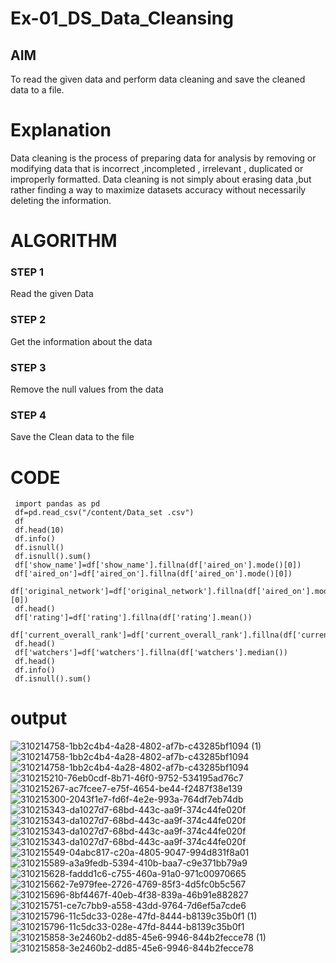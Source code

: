 # Ex-01_DS_Data_Cleansing


## AIM
To read the given data and perform data cleaning and save the cleaned data to a file. 

# Explanation
Data cleaning is the process of preparing data for analysis by removing or modifying data that is incorrect ,incompleted , irrelevant , duplicated or improperly formatted. 
Data cleaning is not simply about erasing data ,but rather finding a way to maximize datasets accuracy without necessarily deleting the information. 

# ALGORITHM
### STEP 1
Read the given Data
### STEP 2
Get the information about the data
### STEP 3
Remove the null values from the data
### STEP 4
Save the Clean data to the file

# CODE 
  
     import pandas as pd
     df=pd.read_csv("/content/Data_set .csv")
     df
     df.head(10)
     df.info()
     df.isnull()
     df.isnull().sum()
     df['show_name']=df['show_name'].fillna(df['aired_on'].mode()[0])
     df['aired_on']=df['aired_on'].fillna(df['aired_on'].mode()[0])
     df['original_network']=df['original_network'].fillna(df['aired_on'].mode()[0])
     df.head()
     df['rating']=df['rating'].fillna(df['rating'].mean())
     df['current_overall_rank']=df['current_overall_rank'].fillna(df['current_overall_rank'].mean
     df.head()
     df['watchers']=df['watchers'].fillna(df['watchers'].median())
     df.head()
     df.info()
     df.isnull().sum()

# output

![310214758-1bb2c4b4-4a28-4802-af7b-c43285bf1094 (1)](https://github.com/Mothykrishnan100/ODD2023-Datascience-Ex01/assets/160512502/e4dd3206-39fc-43b4-83aa-5cc7e7f3fdee)
![310214758-1bb2c4b4-4a28-4802-af7b-c43285bf1094](https://github.com/Mothykrishnan100/ODD2023-Datascience-Ex01/assets/160512502/e3bfb971-4f37-4232-9354-ddbb82eda8c9)
![310214758-1bb2c4b4-4a28-4802-af7b-c43285bf1094](https://github.com/Mothykrishnan100/ODD2023-Datascience-Ex01/assets/160512502/2b5c794a-0f11-43a4-9529-1f8ce5cf3f2e)
![310215210-76eb0cdf-8b71-46f0-9752-534195ad76c7](https://github.com/Mothykrishnan100/ODD2023-Datascience-Ex01/assets/160512502/b6cb3f0b-4e13-4dcc-9ae8-38d746f39cb8)
![310215267-ac7fcee7-e75f-4654-be44-f2487f38e139](https://github.com/Mothykrishnan100/ODD2023-Datascience-Ex01/assets/160512502/5584adf2-5eeb-406f-8ee8-191f2736e22a)
![310215300-2043f1e7-fd6f-4e2e-993a-764df7eb74db](https://github.com/Mothykrishnan100/ODD2023-Datascience-Ex01/assets/160512502/36a39d7d-fb1b-4697-9e9f-ec96dc3f2007)
![310215343-da1027d7-68bd-443c-aa9f-374c44fe020f](https://github.com/Mothykrishnan100/ODD2023-Datascience-Ex01/assets/160512502/a7b68596-c6b3-456d-ab77-61fea5fafb50)
![310215343-da1027d7-68bd-443c-aa9f-374c44fe020f](https://github.com/Mothykrishnan100/ODD2023-Datascience-Ex01/assets/160512502/8a976467-021b-4ffb-a79e-42cda7cee00d)
![310215343-da1027d7-68bd-443c-aa9f-374c44fe020f](https://github.com/Mothykrishnan100/ODD2023-Datascience-Ex01/assets/160512502/0473d45f-e910-4324-aad6-7b878907df60)
![310215343-da1027d7-68bd-443c-aa9f-374c44fe020f](https://github.com/Mothykrishnan100/ODD2023-Datascience-Ex01/assets/160512502/fc100e71-c851-4738-a6db-20b99952bdbb)
![310215549-04abc817-c20a-4805-9047-994d831f8a01](https://github.com/Mothykrishnan100/ODD2023-Datascience-Ex01/assets/160512502/f68b6d74-5344-4ca8-be2f-3b17bce90121)
![310215589-a3a9fedb-5394-410b-baa7-c9e371bb79a9](https://github.com/Mothykrishnan100/ODD2023-Datascience-Ex01/assets/160512502/12d4bad2-ffd2-431d-9499-bbc458278d36)
![310215628-faddd1c6-c755-460a-91a0-971c00970665](https://github.com/Mothykrishnan100/ODD2023-Datascience-Ex01/assets/160512502/dfa6dfda-beaf-4526-ad2f-3e3ce8366478)
![310215662-7e979fee-2726-4769-85f3-4d5fc0b5c567](https://github.com/Mothykrishnan100/ODD2023-Datascience-Ex01/assets/160512502/500bcfc5-be2d-4172-94a7-f04422a092fe)
![310215696-8bf4467f-40eb-4f38-839a-46b91e882827](https://github.com/Mothykrishnan100/ODD2023-Datascience-Ex01/assets/160512502/7162f6ec-3f08-40f8-b819-ec27c54fe3db)
![310215751-ce7c7bb9-a558-43dd-9764-7d6ef5a7cde6](https://github.com/Mothykrishnan100/ODD2023-Datascience-Ex01/assets/160512502/95ecfb40-c36b-4d77-a62d-46235ebf9a94)
![310215796-11c5dc33-028e-47fd-8444-b8139c35b0f1 (1)](https://github.com/Mothykrishnan100/ODD2023-Datascience-Ex01/assets/160512502/e5dd5046-f5a7-46f8-8dca-f27bd0eb042c)
![310215796-11c5dc33-028e-47fd-8444-b8139c35b0f1](https://github.com/Mothykrishnan100/ODD2023-Datascience-Ex01/assets/160512502/df743e36-66e3-436d-bb00-834828567729)
![310215858-3e2460b2-dd85-45e6-9946-844b2fecce78 (1)](https://github.com/Mothykrishnan100/ODD2023-Datascience-Ex01/assets/160512502/438fb7af-7f26-4d14-bb23-ebc63f0a3b69)
![310215858-3e2460b2-dd85-45e6-9946-844b2fecce78](https://github.com/Mothykrishnan100/ODD2023-Datascience-Ex01/assets/160512502/3ad59f36-b6d9-4a6f-9200-8f7220ba5183)



   
